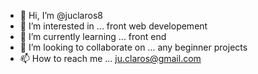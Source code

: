- 👋 Hi, I’m @juclaros8
- 👀 I’m interested in ... front web developement
- 🌱 I’m currently learning ... front end
- 💞️ I’m looking to collaborate on ... any beginner projects
- 📫 How to reach me ... ju.claros@gmail.com

<!---
juclaros8/juclaros8 is a ✨ special ✨ repository because its `README.md` (this file) appears on your GitHub profile.
You can click the Preview link to take a look at your changes.
--->
